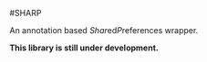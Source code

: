 #SHARP

An annotation based *Shar*ed*P*references wrapper.

**This library is still under development.**